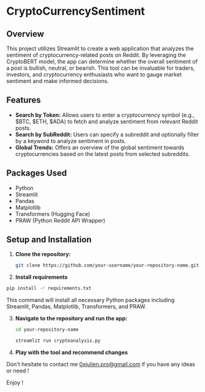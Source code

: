 # CryptoCurrencySentiment

## Overview

This project utilizes Streamlit to create a web application that analyzes the sentiment of cryptocurrency-related posts on Reddit. By leveraging the CryptoBERT model, the app can determine whether the overall sentiment of a post is bullish, neutral, or bearish. This tool can be invaluable for traders, investors, and cryptocurrency enthusiasts who want to gauge market sentiment and make informed decisions.

## Features

- **Search by Token:** Allows users to enter a cryptocurrency symbol (e.g., $BTC, $ETH, $ADA) to fetch and analyze sentiment from relevant Reddit posts.
- **Search by SubReddit:** Users can specify a subreddit and optionally filter by a keyword to analyze sentiment in posts.
- **Global Trends:** Offers an overview of the global sentiment towards cryptocurrencies based on the latest posts from selected subreddits.

## Packages Used

- Python
- Streamlit
- Pandas
- Matplotlib
- Transformers (Hugging Face)
- PRAW (Python Reddit API Wrapper)

## Setup and Installation

1. **Clone the repository:**
   
   ```bash
   git clone https://github.com/your-username/your-repository-name.git
   ```
2. **Install requirements**

  ```bash
pip install -r requirements.txt
  ```
This command will install all necessary Python packages including Streamlit, Pandas, Matplotlib, Transformers, and PRAW.

3. **Navigate to the repository and run the app:**
   
   ```bash
   cd your-repository-name

   streamlit run cryptoanalysis.py
   ```

4. **Play with the tool and recommend changes**

Don't hesitate to contact me 0xjulien.pro@gmail.com if you have any ideas or need !

Enjoy !


   
